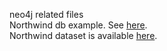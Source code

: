 neo4j related files      
Northwind db example. See [here](https://www.markhneedham.com/blog/2014/10/23/neo4j-cypher-avoiding-the-eager/).    
Northwind dataset is available [here](https://github.com/mneedham/neo4j-northwind/blob/master/data/customerDb.csv).      

